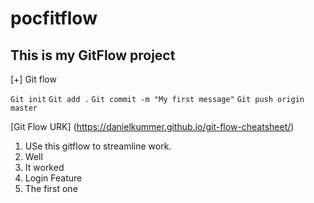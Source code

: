 # pocfitflow

## This is my GitFlow project

[+] Git flow

`Git init`
`Git add .`
`Git commit -m "My first message"`
`Git push origin master`

[Git Flow URK] (https://danielkummer.github.io/git-flow-cheatsheet/)

1. USe this gitflow to streamline work. 
2. Well
3. It worked
4. Login Feature
5. The first one